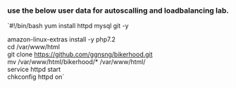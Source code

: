 ### use the below user data for autoscalling and loadbalancing lab.

\`#!/bin/bash
yum install httpd mysql git -y

amazon-linux-extras install -y php7.2  
cd /var/www/html  
git clone <https://github.com/ggnsng/bikerhood.git>  
mv /var/www/html/bikerhood/\*  /var/www/html/  
service httpd start  
chkconfig httpd on\`  
